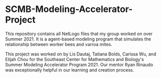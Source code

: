 # SCMB-Modeling-Accelerator-Project
This repository contains all NetLogo files that my group worked on over Summer 2021. 
It is a agent-based modeling program that simulates the relationship between worker bees and varroa mites.

This project was worked on by Lis Dautaj, Tatiana Bolds, Carissa Wu, and Elijah Chou for the Southeast Center for Mathematics and Biology's Summer Modeling Accelerator
Program 2021. Our mentor Ryan Rinaudo was exceptionally helpful in our learning and creation process.
